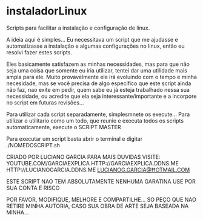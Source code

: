 # instaladorLinux
Scripts para facilitar a instalação e configuração de linux.

A ideia aqui é simples... Eu necessitava um script que me ajudasse e automatizasse a instalação e algumas configurações no linux,
então eu resolvi fazer estes scripts.

Eles basicamente satisfazem as minhas necessidades, mas para que não seja uma coisa que somente eu iria utilizar, tentei dar uma utilidade
mais ampla para ele. 
Muito provavelmente ele irá evoluindo com o tempo e minha necesidade, mas se você precisa de algo especifico que este script ainda não faz, 
nao exite em pedir, quem sabe eu já esteja trabalhado nessa sua necessidade, ou acredite que ela seja interessante/importante e a incorpore 
no script em futuras revisões...

Para utilizar cada script separadamente, simplesmnete os execute...
Para utilizar o utilitario como um todo, que reunie e executa todos os scripts automaticamente, execute o SCRIPT MASTER

Para executar um script basta abrir o terminal e digitar ./NOMEDOSCRIPT.sh

CRIADO POR LUCIANO GARCIA
PARA MAIS DUVIDAS VISITE:
YOUTUBE.COM/GARCIAEXPLICA
HTTP://GARCIAEXPLICA.DDNS.ME
HTTP://LUCIANOGARCIA.DDNS.ME
LUCIANOG.GARCIA@ĦOTMAIL.COM

ESTE SCRIPT NAO TEM ABSOLUTAMENTE NENHUMA GARATINA
USE POR SUA CONTA E RISCO

POR FAVOR, MODIFIQUE, MELHORE E COMPARTILHE...
SO PEÇO QUE NAO RETIRE MINHA AUTORIA,
CASO SUA OBRA DE ARTE SEJA BASEADA NA MINHA...
